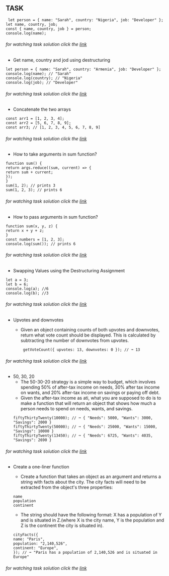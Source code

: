 ## TASK

```
 let person = { name: "Sarah", country: "Nigeria", job: "Developer" };
let name, country, job;
const { name, country, job } = person;
console.log(name);
```

###### for watching task solution click the [link](https://github.com/Gayane25/Lesson10-Objects/blob/master/1Task.js)

- Get name, country and jod using destructuring

```
let person = { name: "Sarah", country: "Armenia", job: "Developer" };
console.log(name); // "Sarah"
console.log(country); // "Nigeria"
console.log(job); // "Developer"
```

###### for watching task solution click the [link](https://github.com/Gayane25/Lesson10-Objects/blob/master/getNameCountryJob.js)

- Concatenate the two arrays

```
const arr1 = [1, 2, 3, 4];
const arr2 = [5, 6, 7, 8, 9];
const arr3; // [1, 2, 3, 4, 5, 6, 7, 8, 9]
```

###### for watching task solution click the [link](https://github.com/Gayane25/Lesson10-Objects/blob/master/ConcatArr.js)

- How to take arguments in sum function?

```
function sum() {
return args.reduce((sum, current) => {
return sum + current;
});
}
sum(1, 2); // prints 3
sum(1, 2, 3); // prints 6
```

###### for watching task solution click the [link](https://github.com/Gayane25/Lesson10-Objects/blob/master/takeArguments.js)

- How to pass arguments in sum function?

```
function sum(x, y, z) {
return x + y + z;
}
const numbers = [1, 2, 3];
console.log(sum()); // prints 6
```

###### for watching task solution click the [link](https://github.com/Gayane25/Lesson10-Objects/blob/master/passArguments.js)

- Swapping Values using the Destructuring Assignment

```
let a = 3;
let b = 6;
console.log(a); //6
console.log(b); //3
```

###### for watching task solution click the [link](https://github.com/Gayane25/Lesson10-Objects/blob/master/swapValues.js)

- Upvotes and downvotes

  - Given an object containing counts of both upvotes and downvotes, return what vote count should be displayed. This is calculated by subtracting the number of downvotes from upvotes.

    ```
     getVoteCount({ upvotes: 13, downvotes: 0 }); // ➞ 13
    ```

###### for watching task solution click the [link](https://github.com/Gayane25/Lesson10-Objects/blob/master/getVoteCount.js)

- 50, 30, 20
  - The 50-30-20 strategy is a simple way to budget, which involves spending 50% of after-tax income on needs, 30% after tax income on wants, and 20% after-tax income on savings or paying off debt.
  - Given the after-tax income as ati, what you are supposed to do is to make a function that will return an object that shows how much a person needs to spend on needs, wants, and savings.
  ```
  fiftyThirtyTwenty(10000); // ➞ { "Needs": 5000, "Wants": 3000, "Savings": 2000 }
  fiftyThirtyTwenty(50000); // ➞ { "Needs": 25000, "Wants": 15000, "Savings": 10000 }
  fiftyThirtyTwenty(13450); // ➞ { "Needs": 6725, "Wants": 4035, "Savings": 2690 }
  ```

###### for watching task solution click the [link](https://github.com/Gayane25/Lesson10-Objects/blob/master/afterTaxIncome.js)

- Create a one-liner function

  - Create a function that takes an object as an argument and returns a string with facts about the city. The city facts will need to be extracted from the object's three properties:

  ```
  name
  population
  continent
  ```

  - The string should have the following format: X has a population of Y and is situated in Z.(where X is the city name, Y is the population and Z is the continent the city is situated in).

  ```
  cityFacts({
  name: "Paris",
  population: "2,140,526",
  continent: "Europe",
  }); // ➞ "Paris has a population of 2,140,526 and is situated in Europe"
  ```

###### for watching task solution click the [link](https://github.com/Gayane25/Lesson10-Objects/blob/master/cityFacts.js)
